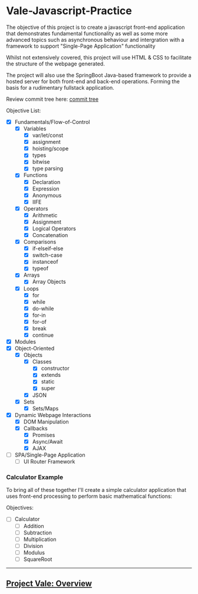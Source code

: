 # Vale-Javascript-Practice

The objective of this project is to create a javascript front-end application that demonstrates fundamental functionality
as well as some more advanced topics such as asynchronous behaviour and intergration with a framework to support "Single-Page Application" functionality

Whilst not extensively covered, this project will use HTML & CSS to facilitate the structure of the webpage generated.

The project will also use the SpringBoot Java-based framework to provide a hosted server for both front-end and back-end operations. Forming the basis for a rudimentary fullstack application.

Review commit tree here: [commit tree](https://github.com/MorickClive/Vale-Javascript-Practice/network)

Objective List:

- [X] Fundamentals/Flow-of-Control
	- [X] Variables
		- [X] var/let/const
		- [X] assignment
		- [X] hoisting/scope
		- [X] types
		- [X] bitwise
		- [X] type parsing
	- [X] Functions
		- [X] Declaration
		- [X] Expression
		- [X] Anonymous
		- [X] IIFE
	- [X] Operators
		- [X] Arithmetic
		- [X] Assignment
		- [X] Logical Operators
		- [X] Concatenation
	- [X] Comparisons
		- [X] if-elseif-else
		- [X] switch-case
		- [X] instanceof
		- [X] typeof
	- [X] Arrays
		- [X] Array Objects
	- [X] Loops 
		- [X] for
		- [X] while
		- [X] do-while
		- [X] for-in
		- [X] for-of
		- [X] break
		- [X] continue
- [X] Modules
- [X] Object-Oriented
	- [X] Objects
		- [X] Classes
			- [X] constructor
			- [X] extends
			- [X] static
			- [X] super
		- [X] JSON
	- [X] Sets
		- [X] Sets/Maps 
- [X] Dynamic Webpage Interactions
	- [X] DOM Manipulation
	- [X] Callbacks
		- [X] Promises
		- [X] Async/Await
		- [X] AJAX
- [ ] SPA/Single-Page Application 
	- [ ] UI Router Framework

### Calculator Example

To bring all of these together I'll create a simple calculator application that uses front-end processing to perform
basic mathematical functions:

Objectives:

- [ ] Calculator
	- [ ] Addition
	- [ ] Subtraction
	- [ ] Multiplication
	- [ ] Division
	- [ ] Modulus
	- [ ] SquareRoot

---

## [Project Vale: Overview](https://github.com/MorickClive/Project-Vale/blob/main/README.md#project-vale)